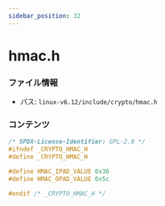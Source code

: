 ```yaml
---
sidebar_position: 32
---
```

# hmac.h

### ファイル情報

- パス: `linux-v6.12/include/crypto/hmac.h`

### コンテンツ

```h
/* SPDX-License-Identifier: GPL-2.0 */
#ifndef _CRYPTO_HMAC_H
#define _CRYPTO_HMAC_H

#define HMAC_IPAD_VALUE 0x36
#define HMAC_OPAD_VALUE 0x5c

#endif /* _CRYPTO_HMAC_H */

```
